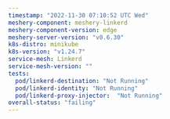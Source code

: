 ```yaml
---
timestamp: "2022-11-30 07:10:52 UTC Wed"
meshery-component: meshery-linkerd
meshery-component-version: edge
meshery-server-version: "v0.6.30"
k8s-distro: minikube
k8s-version: "v1.24.7"
service-mesh: Linkerd
service-mesh-version: ""
tests:
  pod/linkerd-destination: "Not Running"
  pod/linkerd-identity: "Not Running"
  pod/linkerd-proxy-injector:  "Not Running"
overall-status: "failing"
---
```


